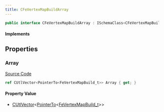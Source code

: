 ```yaml
---
title: CFeVertexMapBuildArray
---
```


```csharp
public interface CFeVertexMapBuildArray : ISchemaClass<CFeVertexMapBuildArray>, ISchemaField, ISchemaClass, INativeHandle
```

#### Implements

## Properties

### Array

[Source Code](https://github.com/swiftly-solution/swiftlys2/blob/beta/managed/src/SwiftlyS2.Generated/Schemas/Interfaces/CFeVertexMapBuildArray.cs#L16)

```csharp
ref CUtlVector<PointerTo<FeVertexMapBuild_t>> Array { get; }
```

#### Property Value

- [CUtlVector](/docs/api/-1)<[PointerTo](/docs/api/shared/natives/pointerto-1)<[FeVertexMapBuild_t](/docs/api/shared/schemadefinitions/fevertexmapbuild_t)>>

